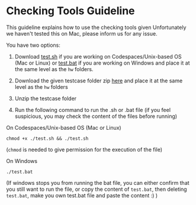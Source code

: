 # Checking Tools Guideline

This guideline explains how to use the checking tools given
Unfortunately we haven't tested this on Mac, please inform us for any issue.

You have two options:

1. Download [test.sh](./test.sh) if you are working on Codespaces/Unix-based OS (Mac or Linux) or [test.bat](./test.bat) if you are working on Windows and place it at the same level as the `hw` folders.

<insert-image-later-here>

2. Download the given testcase folder zip [here](./testcases.zip) and place it at the same level as the `hw` folders

<insert-image-later-here>

3. Unzip the testcase folder 

<insert-image-later-here>

4. Run the following command to run the .sh or .bat file (if you feel suspicious, you may check the content of the files before running)

  On Codespaces/Unix-based OS (Mac or Linux)
  ```
  chmod +x ./test.sh && ./test.sh
  ```
  (`chmod` is needed to give permission for the execution of the file)
  
  On Windows
  ```
  ./test.bat
  ```
  (If windows stops you from running the bat file, you can either confirm that you still want to run the file, or copy the content of `test.bat`, then deleting `test.bat`, make you own test.bat file and paste the content :) )
